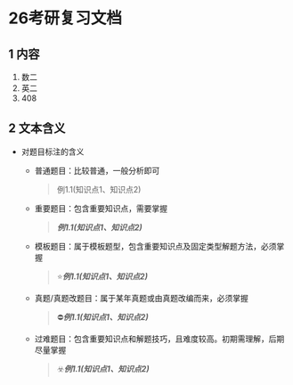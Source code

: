 # 26考研复习文档

## 1 内容

1. 数二
2. 英二
3. 408

## 2 文本含义

* 对题目标注的含义
  * 普通题目：比较普通，一般分析即可

    > 例1.1(知识点1、知识点2)

  * 重要题目：包含重要知识点，需要掌握

    > ***例1.1(知识点1、知识点2)***

  * 模板题目：属于模板题型，包含重要知识点及固定类型解题方法，必须掌握

    > ⭐***例1.1(知识点1、知识点2)***

  * 真题/真题改题目：属于某年真题或由真题改编而来，必须掌握

    > ⛔***例1.1(知识点1、知识点2)***

  * 过难题目：包含重要知识点和解题技巧，且难度较高。初期需理解，后期尽量掌握

    > ☣️***例1.1(知识点1、知识点2)***
